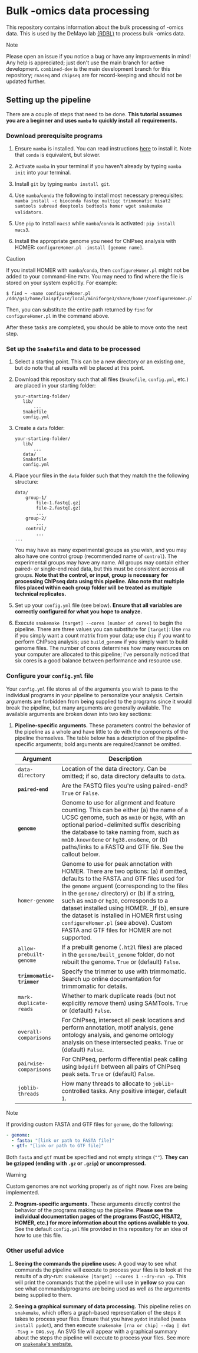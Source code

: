 # Bulk -omics data processing

This repository contains information about the bulk processing of -omics data.
This is used by the DeMayo lab
[(RDBL)](https://www.niehs.nih.gov/research/atniehs/labs/rdbl) to process bulk
-omics data.

> [!NOTE]  
> Please open an issue if you notice a bug or have any improvements in mind!
> Any help is appreciated; just don't use the main branch for active development.
> `combined-dev` is the main development branch for this repository; `rnaseq`
> and `chipseq` are for record-keeping and should not be updated further.

## Setting up the pipeline

There are a couple of steps that need to be done. **This tutorial assumes you
are a beginner and uses `mamba` to quickly install all requirements.**

### Download prerequisite programs

1. Ensure `mamba` is installed. You can read instructions
   [here](https://github.com/conda-forge/miniforge) to install it.
   Note that `conda` is equivalent, but slower.

2. Activate `mamba` in your terminal if you haven't already by
   typing `mamba init` into your terminal.

3. Install `git` by typing `mamba install git`.

4. Use `mamba`/`conda` the following to install most necessary prerequisites:
   `mamba install -c bioconda fastqc multiqc trimmomatic hisat2 samtools
   subread deeptools bedtools homer wget snakemake validators`.

5. Use `pip` to install `macs3` while `mamba`/`conda` is activated:
   `pip install macs3`.

6. Install the appropriate genome you need for ChIPseq analysis with HOMER:
   `configureHomer.pl -install [genome name]`.

> [!CAUTION]
> If you install HOMER with `mamba`/`conda`, then `configureHomer.pl` might
> not be added to your command-line `PATH`. You may need to find where the
> file is stored on your system explicitly. For example:
> ```shell
> $ find ~ -name configureHomer.pl
> /ddn/gs1/home/laispf/usr/local/miniforge3/share/homer/configureHomer.pl
> ```
> Then, you can substitute the entire path returned by `find` for
> `configureHomer.pl` in the command above.

After these tasks are completed, you should be able to move onto the next step.

### Set up the `Snakefile` and data to be processed

1. Select a starting point. This can be a new directory or an existing one,
   but do note that all results will be placed at this point.

2. Download this repository such that all files (`Snakefile`, `config.yml`, etc.)
   are placed in your starting folder:
   ```
   your-starting-folder/
      lib/
          ...
      Snakefile
      config.yml
   ```

3. Create a `data` folder:
   ```
   your-starting-folder/
      lib/
          ...
      data/
      Snakefile
      config.yml
   ```

4. Place your files in the `data` folder such that they match the the following
   structure:

    ```
    data/
        group-1/
            file-1.fastq[.gz]
            file-2.fastq[.gz]
            ...
        group-2/
            ...
        control/
            ...
    ...
    ```
    You may have as many experimental groups as you wish, and you may also have
    one control group (recommended name of `control`). The experimental groups
    may have any name. All groups may contain either paired- or single-end
    read data, but this must be consistent across all groups. **Note that the
    control, or input, group is necessary for processing ChIPseq data using
    this pipeline. Also note that multiple files placed within each group
    folder will be treated as multiple technical replicates.**

5. Set up your `config.yml` file (see below). **Ensure that all variables are
   correctly configured for what you hope to analyze.**

6. Execute `snakemake [target] --cores [number of cores]` to begin the
   pipeline. There are three values you can substitute for `[target]`:
   Use `rna` if you simply want a count matrix from your data; use
   `chip` if you want to perform ChIPseq analysis; use `build_genome` if 
   you simply want to build genome files. The number of cores determines
   how many resources on your computer are allocated to this pipeline; I've
   personally noticed that six cores is a good balance between performance
   and resource use.

### Configure your `config.yml` file

Your `config.yml` file stores all of the arguments you wish to pass to the
individual programs in your pipeline to personalize your analysis. Certain
arguments are forbidden from being supplied to the programs since it would
break the pipeline, but many arguments are generally available. The available
arguments are broken down into two key sections:

1. **Pipeline-specific arguments.** These parameters control the behavior of
   the pipeline as a whole and have little to do with the components of the
   pipeline themselves. The table below has a description of the pipeline-
   specific arguments; bold arguments are required/cannot be omitted.

   | Argument | Description |
   | -------- | ----------- |
   | `data-directory` | Location of the data directory. Can be omitted; if so, data directory defaults to `data`. |
   | **`paired-end`** | Are the FASTQ files you're using paired-end? `True` or `False`. |
   | **`genome`** | Genome to use for alignment and feature counting. This can be either (a) the name of a UCSC genome, such as `mm10` or `hg38`, with an optional period-delimited suffix describing the database to take naming from, such as `mm10.knownGene` or `hg38.ensGene`, or (b) paths/links to a FASTQ and GTF file. See the callout below. |
   | `homer-genome` | Genome to use for peak annotation with HOMER. There are two options: (a) if omitted, defaults to the FASTA and GTF files used for the `genome` arguent (corresponding to the files in the `genome/` directory) or (b) if a string, such as `mm10` or `hg38`, corresponds to a dataset installed using HOMER. _If (b), ensure the dataset is installed in HOMER first using `configureHomer.pl` (see above). Custom FASTA and GTF files for HOMER are not supported. |
   | `allow-prebuilt-genome` | If a prebuilt genome (`.ht2l` files) are placed in the `genome/built_genome` folder, do not rebuilt the genome. `True` or (default) `False`. |
   | **`trimmomatic-trimmer`** | Specify the trimmer to use with trimmomatic. Search up online documentation for trimmomatic for details. |
   | `mark-duplicate-reads` | Whether to mark duplicate reads (but not explicitly _remove_ them) using SAMTools. `True` or (default) `False`. |
   | `overall-comparisons` | For ChIPseq, intersect all peak locations and perform annotation, motif analysis, gene ontology analysis, and genome ontology analysis on these intersected peaks. `True` or (default) `False`. |
   | `pairwise-comparisons` | For ChIPseq, perform differential peak calling using `bdgdiff` between all pairs of ChIPseq peak sets. `True` or (default) `False`. |
   | `joblib-threads` | How many threads to allocate to `joblib`-controlled tasks. Any positive integer, default `1`. |

> [!NOTE]
> If providing custom FASTA and GTF files for `genome`, do the following:
>
> ```yaml
> - genome:
>   - fasta: "[link or path to FASTA file]"
>   - gtf: "[link or path to GTF file]"
> ```
>
> Both `fasta` and `gtf` must be specified and not empty strings (`""`). **They can be gzipped (ending with `.gz` or `.gzip`) or uncompressed.**

> [!WARNING]
>
> Custom genomes are not working properly as of right now. Fixes are being implemented.

2. **Program-specific arguments.** These arguments directly control the behavior
   of the programs making up the pipeline. **Please see the individual documentation
   pages of the programs (FastQC, HISAT2, HOMER, etc.) for more information about
   the options available to you.** See the default `config.yml` file provided
   in this repository for an idea of how to use this file.

### Other useful advice

1. **Seeing the commands the pipeline uses:** A good way to see what commands
   the pipeline will execute to process your files is to look at the results of
   a *dry-run*: `snakemake [target] --cores 1 --dry-run -p`. This will
   print the commands that the pipeline will use in **yellow** so you can see 
   what commands/programs are being used as well as the arguments being supplied
   to them.

2. **Seeing a graphical summary of data processing.** This pipeline relies on
   `snakemake`, which offers a graph-based representation of the steps it takes
   to process your files. Ensure that you have `pydot` installed (`mamba install
   pydot`), and then execute `snakemake [rna or chip] --dag | dot -Tsvg > DAG.svg`.
   An SVG file will appear with a graphical summary about the steps the pipeline
   will execute to process your files. See more on
   [`snakemake`'s website.](https://snakemake.readthedocs.io/en/stable/executing/cli.html#visualization)
